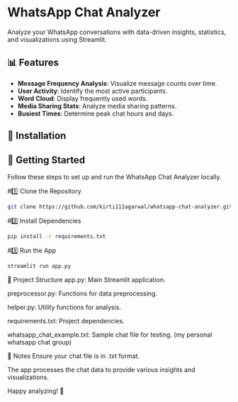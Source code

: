 # WhatsApp Chat Analyzer

Analyze your WhatsApp conversations with data-driven insights, statistics, and visualizations using Streamlit.

## 📊 Features

- **Message Frequency Analysis**: Visualize message counts over time.
- **User Activity**: Identify the most active participants.
- **Word Cloud**: Display frequently used words.
- **Media Sharing Stats**: Analyze media sharing patterns.
- **Busiest Times**: Determine peak chat hours and days.

## 🚀 Installation

## 🚀 Getting Started

Follow these steps to set up and run the WhatsApp Chat Analyzer locally.

#1️⃣ Clone the Repository
```bash
git clone https://github.com/kirti111agarwal/whatsapp-chat-analyzer.git
```

#2️⃣ Install Dependencies
```bash
pip install -r requirements.txt
```

#3️⃣ Run the App
```bash
streamlit run app.py
```

📁 Project Structure
app.py: Main Streamlit application.

preprocessor.py: Functions for data preprocessing.

helper.py: Utility functions for analysis.

requirements.txt: Project dependencies.

whatsapp_chat_example.txt: Sample chat file for testing. (my personal whatsapp chat group)

📌 Notes
Ensure your chat file is in .txt format.

The app processes the chat data to provide various insights and visualizations.

Happy analyzing! 🎉
